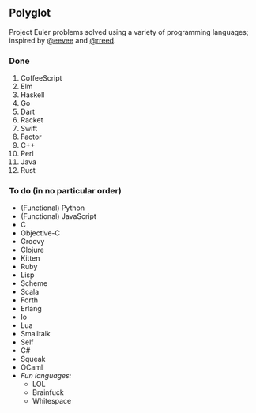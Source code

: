 Polyglot
--------

Project Euler problems solved using a variety of programming languages; inspired
by [@eevee](https://github.com/eevee) and [@rreed](https://github.com/rreed).

### Done

1. CoffeeScript
2. Elm
3. Haskell
4. Go
5. Dart
6. Racket
7. Swift
8. Factor
9. C++
10. Perl
11. Java
12. Rust

### To do (in no particular order)

* (Functional) Python
* (Functional) JavaScript
* C
* Objective-C
* Groovy
* Clojure
* Kitten
* Ruby
* Lisp
* Scheme
* Scala
* Forth
* Erlang
* Io
* Lua
* Smalltalk
* Self
* C#
* Squeak
* OCaml
* *Fun languages:*
    * LOL
    * Brainfuck
    * Whitespace
